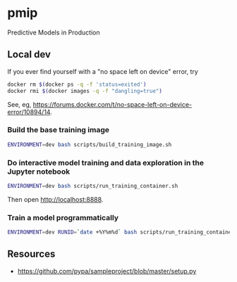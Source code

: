 # pmip

Predictive Models in Production

## Local dev

If you ever find yourself with a "no space left on device" error, try

```bash
docker rm $(docker ps -q -f 'status=exited')
docker rmi $(docker images -q -f "dangling=true")
```

See, eg, https://forums.docker.com/t/no-space-left-on-device-error/10894/14. 

### Build the base training image

```bash
ENVIRONMENT=dev bash scripts/build_training_image.sh
```

### Do interactive model training and data exploration in the Jupyter notebook

```bash
ENVIRONMENT=dev bash scripts/run_training_container.sh
```

Then open [http://localhost:8888](http://localhost:8888).

### Train a model programmatically

```bash
ENVIRONMENT=dev RUNID=`date +%Y%m%d` bash scripts/run_training_container.sh scripts/train.sh
```

## Resources

* https://github.com/pypa/sampleproject/blob/master/setup.py